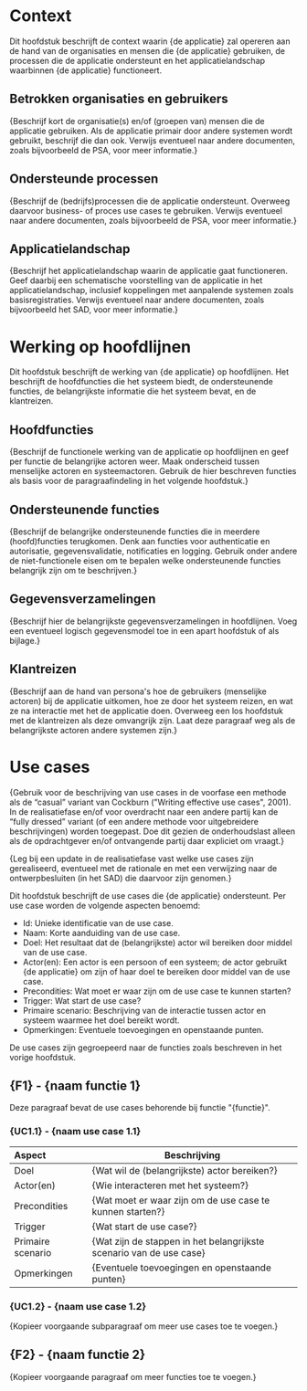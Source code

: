 # Context

Dit hoofdstuk beschrijft de context waarin {de applicatie} zal opereren aan de hand van de organisaties en mensen die {de applicatie} gebruiken, de processen die de applicatie ondersteunt en het applicatielandschap waarbinnen {de applicatie} functioneert.

## Betrokken organisaties en gebruikers

{Beschrijf kort de organisatie(s) en/of (groepen van) mensen die de applicatie gebruiken. Als de applicatie primair door andere systemen wordt gebruikt, beschrijf die dan ook. Verwijs eventueel naar andere documenten, zoals bijvoorbeeld de PSA, voor meer informatie.}

## Ondersteunde processen

{Beschrijf de (bedrijfs)processen die de applicatie ondersteunt. Overweeg daarvoor business- of proces use cases te gebruiken. Verwijs eventueel naar andere documenten, zoals bijvoorbeeld de PSA, voor meer informatie.}

## Applicatielandschap

{Beschrijf het applicatielandschap waarin de applicatie gaat functioneren. Geef daarbij een schematische voorstelling van de applicatie in het applicatielandschap, inclusief koppelingen met aanpalende systemen zoals basisregistraties. Verwijs eventueel naar andere documenten, zoals bijvoorbeeld het SAD, voor meer informatie.}

# Werking op hoofdlijnen

Dit hoofdstuk beschrijft de werking van {de applicatie} op hoofdlijnen. Het beschrijft de hoofdfuncties die het systeem biedt, de ondersteunende functies, de belangrijkste informatie die het systeem bevat, en de klantreizen.

## Hoofdfuncties

{Beschrijf de functionele werking van de applicatie op hoofdlijnen en geef per functie de belangrijke actoren weer. Maak onderscheid tussen menselijke actoren en systeemactoren. Gebruik de hier beschreven functies als basis voor de paragraafindeling in het volgende hoofdstuk.}

## Ondersteunende functies

{Beschrijf de belangrijke ondersteunende functies die in meerdere (hoofd)functies terugkomen. Denk aan functies voor authenticatie en autorisatie, gegevensvalidatie, notificaties en logging. Gebruik onder andere de niet-functionele eisen om te bepalen welke ondersteunende functies belangrijk zijn om te beschrijven.}

## Gegevensverzamelingen

{Beschrijf hier de belangrijkste gegevensverzamelingen in hoofdlijnen. Voeg een eventueel logisch gegevensmodel toe in een apart hoofdstuk of als bijlage.}

## Klantreizen

{Beschrijf aan de hand van persona's hoe de gebruikers (menselijke actoren) bij de applicatie uitkomen, hoe ze door het systeem reizen, en wat ze na interactie met het de applicatie doen. Overweeg een los hoofdstuk met de klantreizen als deze omvangrijk zijn. Laat deze paragraaf weg als de belangrijkste actoren andere systemen zijn.}

# Use cases

{Gebruik voor de beschrijving van use cases in de voorfase een methode als de “casual” variant van Cockburn ("Writing effective use cases", 2001). In de realisatiefase en/of voor overdracht naar een andere partij kan de “fully dressed” variant (of een andere methode voor uitgebreidere beschrijvingen) worden toegepast. Doe dit gezien de onderhoudslast alleen als de opdrachtgever en/of ontvangende partij daar expliciet om vraagt.}

{Leg bij een update in de realisatiefase vast welke use cases zijn gerealiseerd, eventueel met de rationale en met een verwijzing naar de ontwerpbesluiten (in het SAD) die daarvoor zijn genomen.}

Dit hoofdstuk beschrijft de use cases die {de applicatie} ondersteunt. Per use case worden de volgende aspecten benoemd:

* Id: Unieke identificatie van de use case.
* Naam: Korte aanduiding van de use case.
* Doel: Het resultaat dat de (belangrijkste) actor wil bereiken door middel van de use case.
* Actor(en): Een actor is een persoon of een systeem; de actor gebruikt {de applicatie} om zijn of haar doel te bereiken door middel van de use case.
* Precondities: Wat moet er waar zijn om de use case te kunnen starten?
* Trigger: Wat start de use case?
* Primaire scenario: Beschrijving van de interactie tussen actor en systeem waarmee het doel bereikt wordt.
* Opmerkingen: Eventuele toevoegingen en openstaande punten.

De use cases zijn gegroepeerd naar de functies zoals beschreven in het vorige hoofdstuk.

## {F1} - {naam functie 1}

Deze paragraaf bevat de use cases behorende bij functie "{functie}". 

### {UC1.1} - {naam use case 1.1}

| Aspect            | Beschrijving  |
|:------------------|---------------|
| Doel              | {Wat wil de (belangrijkste) actor bereiken?} |
| Actor(en)         | {Wie interacteren met het systeem?} |
| Precondities      | {Wat moet er waar zijn om de use case te kunnen starten?} |
| Trigger           | {Wat start de use case?} |
| Primaire scenario | {Wat zijn de stappen in het belangrijkste scenario van de use case} |
| Opmerkingen       | {Eventuele toevoegingen en openstaande punten} |

### {UC1.2} - {naam use case 1.2}

{Kopieer voorgaande subparagraaf om meer use cases toe te voegen.}

## {F2} - {naam functie 2}

{Kopieer voorgaande paragraaf om meer functies toe te voegen.}
